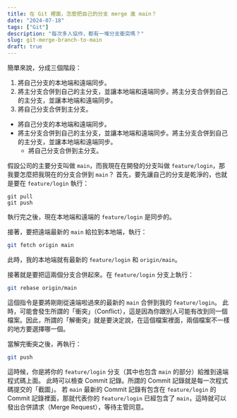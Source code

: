 ```yaml
---
title: 在 Git 裡面，怎麼把自己的分支 merge 進 main？
date: "2024-07-18"
tags: ["Git"]
description: "每次多人協作，都有一堆分支衝突嗎？"
slug: git-merge-branch-to-main
draft: true
---
```


簡單來說，分成三個階段：

1. 將自己分支的本地端和遠端同步。
2. 將主分支合併到自己的主分支，並讓本地端和遠端同步。將主分支合併到自己的主分支，並讓本地端和遠端同步。
3. 將自己分支合併到主分支。

- 將自己分支的本地端和遠端同步。
- 將主分支合併到自己的主分支，並讓本地端和遠端同步。將主分支合併到自己的主分支，並讓本地端和遠端同步。
  - 將自己分支合併到主分支。

假設公司的主要分支叫做 `main`，而我現在在開發的分支叫做 `feature/login`，那我要怎麼把我現在的分支合併到 `main`？
首先，要先讓自己的分支是乾淨的，也就是要在 `feature/login` 執行：

```shell
git pull
git push
```

執行完之後，現在本地端和遠端的 `feature/login` 是同步的。

接著，要把遠端最新的 `main` 給拉到本地端，執行：

```sh
git fetch origin main
```

此時，我的本地端就有最新的 `feature/login` 和 `origin/main`。

接著就是要把這兩個分支合併起來。在 `feature/login` 分支上執行：

```sh
git rebase origin/main
```

這個指令是要將剛剛從遠端啦過來的最新的 `main` 合併到我的 `feature/login`。
此時，可能會發生所謂的「衝突」（Conflict），這是因為你跟別人可能有改到同一個檔案。因此，所謂的「解衝突」就是要決定說，在這個檔案裡面，兩個檔案不一樣的地方要選擇哪一個。

當解完衝突之後，再執行：

```sh
git push
```

這時候，你是將你的 `feature/login` 分支（其中也包含 `main` 的部分）給推到遠端程式碼上面。
此時可以檢查 Commit 記錄。所謂的 Commit 記錄就是每一次程式碼提交的「截圖」。
若 `main` 最新的 Commit 記錄有包含在 `feature/login` 的 Commit 記錄裡面，那就代表你的 `feature/login` 已經包含了 `main`，這時就可以發出合併請求（Merge Request），等待主管同意。
